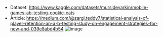 - Dataset: https://www.kaggle.com/datasets/mursideyarkin/mobile-games-ab-testing-cookie-cats
- Article: https://medium.com/@zargi.teddy7/statistical-analysis-of-player-retention-an-a-b-testing-study-on-engagement-strategies-for-new-and-039e8abd4b54
![image](https://github.com/user-attachments/assets/55cf6906-3625-4b92-b121-12d7cd44d75c)
